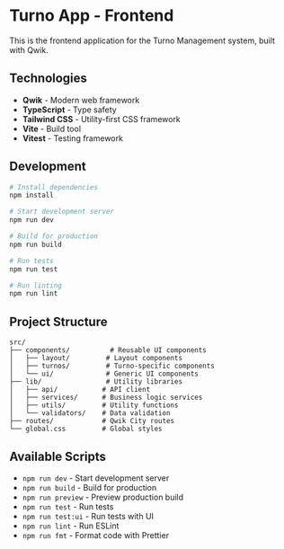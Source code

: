 # Turno App - Frontend

This is the frontend application for the Turno Management system, built with Qwik.

## Technologies

- **Qwik** - Modern web framework
- **TypeScript** - Type safety
- **Tailwind CSS** - Utility-first CSS framework
- **Vite** - Build tool
- **Vitest** - Testing framework

## Development

```bash
# Install dependencies
npm install

# Start development server
npm run dev

# Build for production
npm run build

# Run tests
npm run test

# Run linting
npm run lint
```

## Project Structure

```
src/
├── components/          # Reusable UI components
│   ├── layout/         # Layout components
│   ├── turnos/         # Turno-specific components
│   └── ui/             # Generic UI components
├── lib/                # Utility libraries
│   ├── api/           # API client
│   ├── services/      # Business logic services
│   ├── utils/         # Utility functions
│   └── validators/    # Data validation
├── routes/            # Qwik City routes
└── global.css         # Global styles
```

## Available Scripts

- `npm run dev` - Start development server
- `npm run build` - Build for production
- `npm run preview` - Preview production build
- `npm run test` - Run tests
- `npm run test:ui` - Run tests with UI
- `npm run lint` - Run ESLint
- `npm run fmt` - Format code with Prettier
